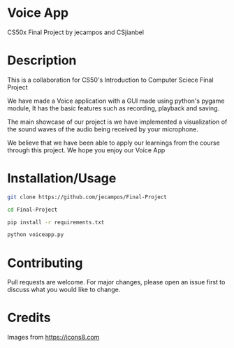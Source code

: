 
# Voice App	
CS50x Final Project by jecampos and CSjianbel

# Description

This is a collaboration for CS50's Introduction to Computer Sciece Final Project

We have made a Voice application with a GUI made using python's pygame module, It has the basic features such as recording, playback and saving.  

The main showcase of our project is we have implemented a visualization of the sound waves of the audio being received by your microphone. 

We believe that we have been able to apply our learnings from the course through this project. We hope you enjoy our Voice App

# Installation/Usage 

```bash
git clone https://github.com/jecampos/Final-Project

cd Final-Project

pip install -r requirements.txt

python voiceapp.py
```

# Contributing	

Pull requests are welcome. For major changes, please open an issue first to discuss what you would like to change.  

# Credits 

Images from https://icons8.com